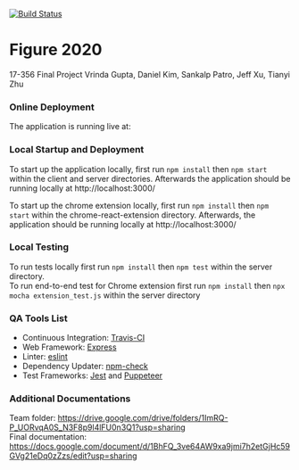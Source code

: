 [![Build Status](https://travis-ci.com/CMU-17-356/figure2020.svg?branch=master)](https://travis-ci.com/CMU-17-356/figure2020)

# Figure 2020
17-356 Final Project
Vrinda Gupta, Daniel Kim, Sankalp Patro, Jeff Xu, Tianyi Zhu

### Online Deployment
The application is running live at: 

### Local Startup and Deployment
To start up the application locally, first run `npm install` then `npm start` within the client and server directories. Afterwards the application should be running locally at http://localhost:3000/

To start up the chrome extension locally, first run `npm install` then `npm start` within the chrome-react-extension directory. Afterwards, the application should be running locally at http://localhost:3000/

### Local Testing
To run tests locally first run `npm install` then `npm test` within the server directory.  
To run end-to-end test for Chrome extension first run `npm install` then `npx mocha extension_test.js` within the server directory

### QA Tools List
* Continuous Integration: [Travis-CI](https://travis-ci.com/github/dkim1546/figure2020)
* Web Framework: [Express](https://expressjs.com/)
* Linter: [eslint](https://eslint.org/docs/user-guide/getting-started)
* Dependency Updater: [npm-check](https://www.npmjs.com/package/npm-check)
* Test Frameworks: [Jest](https://jestjs.io/) and [Puppeteer](https://github.com/puppeteer/puppeteer)

### Additional Documentations
Team folder: https://drive.google.com/drive/folders/1ImRQ-P_UORvqA0S_N3F8p9l4lFU0n3Q1?usp=sharing  
Final documentation: https://docs.google.com/document/d/1BhFQ_3ve64AW9xa9jmi7h2etGjHc59GVg21eDq0zZzs/edit?usp=sharing



